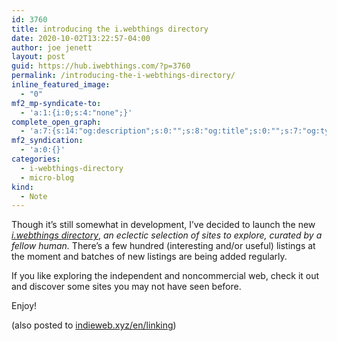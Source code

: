 ```yaml
---
id: 3760
title: introducing the i.webthings directory
date: 2020-10-02T13:22:57-04:00
author: joe jenett
layout: post
guid: https://hub.iwebthings.com/?p=3760
permalink: /introducing-the-i-webthings-directory/
inline_featured_image:
  - "0"
mf2_mp-syndicate-to:
  - 'a:1:{i:0;s:4:"none";}'
complete_open_graph:
  - 'a:7:{s:14:"og:description";s:0:"";s:8:"og:title";s:0:"";s:7:"og:type";s:0:"";s:12:"twitter:card";s:7:"summary";s:15:"twitter:creator";s:0:"";s:19:"twitter:description";s:0:"";s:8:"og:image";s:0:"";}'
mf2_syndication:
  - 'a:0:{}'
categories:
  - i-webthings-directory
  - micro-blog
kind:
  - Note
---
```

Though it’s still somewhat in development, I&#8217;ve decided to launch the new [_i.webthings directory_](https://directory.iwebthings.com/ "i.webthings directory"), _an eclectic selection of sites to explore, curated by a fellow human._ There&#8217;s a few hundred (interesting and/or useful) listings at the moment and batches of new listings are being added regularly.

If you like exploring the independent and noncommercial web, check it out and discover some sites you may not have seen before.

Enjoy! 

<div class="syndy">
  (also posted to <a class="u-syndication" href="https://indieweb.xyz/en/linking">indieweb.xyz/en/linking</a>)
</div>

[](https://fed.brid.gy/)